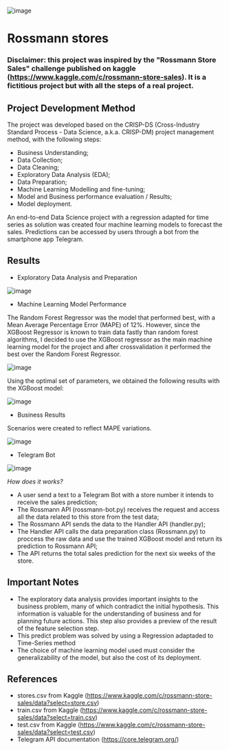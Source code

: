 ![image](https://github.com/danielacorrea94/Kaggle-Rossman-Sales-Prediction/assets/87499730/da6ec725-87c5-444a-a8e4-85177ad068b2)


# Rossmann stores #

### Disclaimer: this project was inspired by the "Rossmann Store Sales" challenge published on kaggle (https://www.kaggle.com/c/rossmann-store-sales). It is a fictitious project but with all the steps of a real project.

## Project Development Method

The project was developed based on the CRISP-DS (Cross-Industry Standard Process - Data Science, a.k.a. CRISP-DM) project management method, with the following steps:

- Business Understanding;
- Data Collection;
- Data Cleaning;
- Exploratory Data Analysis (EDA);
- Data Preparation;
- Machine Learning Modelling and fine-tuning;
- Model and Business performance evaluation / Results;
- Model deployment.
 
An end-to-end Data Science project with a regression adapted for time series as solution was created four machine learning models to forecast the sales. Predictions can be accessed by users through a bot from the smartphone app Telegram. 

## Results

- Exploratory Data Analysis and Preparation

![image](https://github.com/danielacorrea94/Kaggle-Rossman-Sales-Prediction/assets/87499730/a0f61d89-9daa-4764-b6dd-59da5e0ad7de)

- Machine Learning Model Performance

The Random Forest Regressor was the model that performed best, with a Mean Average Percentage Error (MAPE) of 12%. However, since the XGBoost Regressor is known to train data fastly than random forest algorithms, I decided to use the XGBoost regressor as the main machine learning model for the project and after crossvalidation it performed the best over the Random Forest Regressor.

![image](https://github.com/danielacorrea94/Kaggle-Rossman-Sales-Prediction/assets/87499730/21324a03-24ee-473b-a1a2-6572cf8d89a6)

Using the optimal set of parameters, we obtained the following results with the XGBoost model: 

![image](https://github.com/danielacorrea94/Kaggle-Rossman-Sales-Prediction/assets/87499730/89747b7f-5c85-4b1b-bf96-2fc93f2457c7)

- Business Results

Scenarios were created to reflect MAPE variations.

![image](https://github.com/danielacorrea94/Kaggle-Rossman-Sales-Prediction/assets/87499730/c5b46db2-a3a3-4420-97d5-14ea457e47e1)

- Telegram Bot


![image](https://github.com/danielacorrea94/Kaggle-Rossman-Sales-Prediction/assets/87499730/16a88403-702f-473d-a25b-b441abdcfc8b)


*How does it works?*

- A user send a text to a Telegram Bot with a store number it intends to receive the sales prediction;
- The Rossmann API (rossmann-bot.py) receives the request and access all the data related to this store from the test data;
- The Rossmann API sends the data to the Handler API (handler.py);
- The Handler API calls the data preparation class (Rossmann.py) to proccess the raw data and use the trained XGBoost model and return its prediction to Rossmann API;
- The API returns the total sales prediction for the next six weeks of the store.

## Important Notes
- The exploratory data analysis provides important insights to the business problem, many of which contradict the initial hypothesis. This information is valuable for the understanding of business and for planning future actions. This step also provides a preview of the result of the feature selection step.
- This predict problem was solved by using a Regression adaptaded to Time-Series method
- The choice of machine learning model used must consider the generalizability of the model, but also the cost of its deployment.

## References

- stores.csv from Kaggle (https://www.kaggle.com/c/rossmann-store-sales/data?select=store.csv)
- train.csv from Kaggle (https://www.kaggle.com/c/rossmann-store-sales/data?select=train.csv)
- test.csv from Kaggle (https://www.kaggle.com/c/rossmann-store-sales/data?select=test.csv)
- Telegram API documentation (https://core.telegram.org/)
